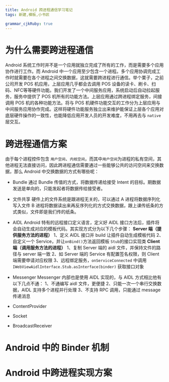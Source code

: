```yaml
---
title: Android 跨进程通信学习笔记
tags: 新建,模板,小书匠

grammar_cjkRuby: true
---
```

# 为什么需要跨进程通信
Android 系统工作时并不是一个应用就独立完成了所有的工作，而是需要多个应用协作进行工作。而 Android 中一个应用至少包含一个进程。多个应用协调完成工作时就需要在各个进程之间交换数据，这就需要跨进程进行通信。举个栗子，之前公司开发 POS 机应用，上层应用几乎都会去调用 POS 设备的读卡、刷卡、扫码、NFC等等硬件功能。我们开发了一个中间服务应用，系统启动后自动拉起服务，服务中提供了 POS 机所有的功能方法。上层应用通过跨进程绑定服务，间接调用 POS 机的各种功能方法。将与 POS 机硬件功能交互的工作分为上层应用与中间服务应用协作完成。这样将硬件功能服务独立出来维护能保证上层各个应用对底层硬件操作的一致性，也能降低应用开发人员的开发难度，不用再去与 `native` 层交互。
# 跨进程通信方案
由于每个进程控件包含 `用户空间`、`内核空间`，而其中`用户空间`为进程的私有空间，其他进程无法直接访问，因此跨进程通信需要通过一些能够公共的访问空间来交换数据，那么 Android 中交换数据的方式有哪些呢：
- Bundle
  通过 Bundle 传值的方式，将数据传递给接受 Intent 的目标。期数据发送是单向的，只能发起者将数据传给接受者。
- 文件共享
  硬件上的文件系统是跟进程无关的，可以通过 A 进程将数据序列化写入文件 B 进程将数据读出来再反序列化的方式交换数据，跟上课传纸条的方式类似，文件即是我们传的纸条。
- AIDL
  Android 特有的远程接口定义语言，定义好 AIDL 接口方法后，插件将会自动生成对应的模板代码。其实现方式分为以下几个步骤：
  **Server 端（提供服务方法的进程）**
  1、定义 AIDL 接口并 build 让插件自动生成模板代码
  2、自定义一个 Service，并让`onBind()`方法返回模板 `Stub`的接口实现类
  **Client 端（调用服务方法的进程）**
  1、复制 Server 端的 aidl 文件，并保持文件的路径与 server 端一致
  2、如 Server 端的 Service 有配置签名权限，则 Client 端需要申请对应权限
  3、远程绑定服务，`onServiceConnected` 中调用 `IWebViewAidlInterface.Stub.asInterface(binder)` 获取接口对象
- Messenger
  Messenger 内部也是使用 AIDL 实现的，与 AIDL 方式相比他有以下几点不通：
  1、不通编写 aidl 文件，更便捷
  2、只能一次一个串行交换数据，AIDL 支持多个进程并行处理
  3、不支持 RPC 调用，只能通过 message 传递消息
- ContentProvider
  
- Socket
- BroadcastReceiver
# Android 中的 Binder 机制
# Android 中跨进程实现方案
